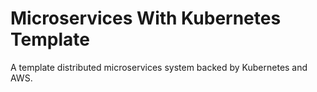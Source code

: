 # Microservices With Kubernetes Template

A template distributed microservices system backed by Kubernetes and AWS.
